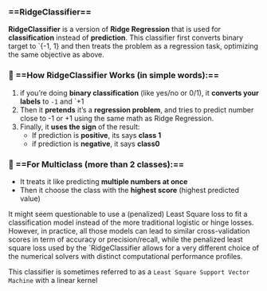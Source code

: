 ### ==RidgeClassifier==

**RidgeClassifier** is a version of **Ridge Regression** that is used for **classification** instead of **prediction**. This classifier first converts binary target to `{-1, 1} and then treats the problem as a regression task, optimizing the same objective as above.

### 📌 ==How RidgeClassifier Works (in simple words):==

1. if you’re doing **binary classification** (like yes/no or 0/1), it **converts your labels** to `-1` and `+1
2. Then it **pretends** it’s a **regression problem**, and tries to predict number close to -1 or +1 using the same math as Ridge Regression.
3. Finally, it **uses the sign** of the result:
    - If prediction is **positive**, its says **class 1**
    - if prediction is **negative**, it says **class0**

### 🤹 ==For Multiclass (more than 2 classes):==

- It treats it like predicting **multiple numbers at once**
- Then it choose the class with the **highest score** (highest predicted value)

It might seem questionable to use a (penalized) Least Square loss to fit a classification model instead of the more traditional logistic or hinge losses. However, in practice, all those models can lead to similar cross-validation scores in term of accuracy or precision/recall, while the penalized least square loss used by the `RidgeClassifier allows for a very different choice of the numerical solvers with distinct computational performance profiles.

This classifier is sometimes referred to as a `Least Square Support Vector Machine` with a linear kernel